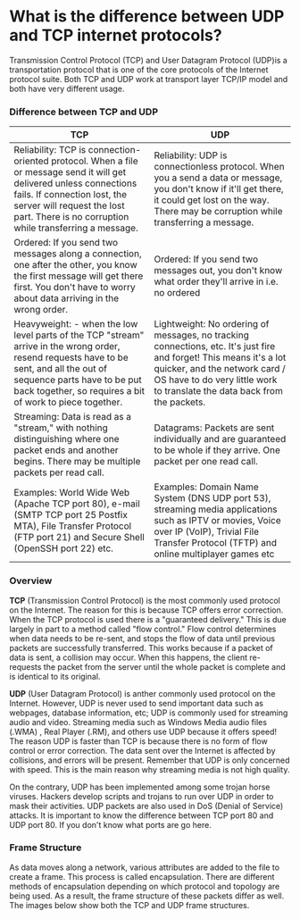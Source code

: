 # What is the difference between UDP and TCP internet protocols?

Transmission Control Protocol (TCP) and User Datagram Protocol (UDP)is a transportation protocol that is one of the core protocols of the Internet protocol suite. Both TCP and UDP work at transport layer TCP/IP model and both have very different usage.

### Difference between TCP and UDP

|TCP	| UDP
| --    | --
|Reliability: TCP is connection-oriented protocol. When a file or message send it will get delivered unless connections fails. If connection lost, the server will request the lost part. There is no corruption while transferring a message.	|Reliability: UDP is connectionless protocol. When you a send a data or message, you don't know if it'll get there, it could get lost on the way. There may be corruption while transferring a message.
|Ordered: If you send two messages along a connection, one after the other, you know the first message will get there first. You don't have to worry about data arriving in the wrong order.|Ordered: If you send two messages out, you don't know what order they'll arrive in i.e. no ordered
|Heavyweight: - when the low level parts of the TCP "stream" arrive in the wrong order, resend requests have to be sent, and all the out of sequence parts have to be put back together, so requires a bit of work to piece together.	| Lightweight: No ordering of messages, no tracking connections, etc. It's just fire and forget! This means it's a lot quicker, and the network card / OS have to do very little work to translate the data back from the packets.
|Streaming: Data is read as a "stream," with nothing distinguishing where one packet ends and another begins. There may be multiple packets per read call.	|Datagrams: Packets are sent individually and are guaranteed to be whole if they arrive. One packet per one read call.
|Examples: World Wide Web (Apache TCP port 80), e-mail (SMTP TCP port 25 Postfix MTA), File Transfer Protocol (FTP port 21) and Secure Shell (OpenSSH port 22) etc. |Examples: Domain Name System (DNS UDP port 53), streaming media applications such as IPTV or movies, Voice over IP (VoIP), Trivial File Transfer Protocol (TFTP) and online multiplayer games etc

### Overview

**TCP** (Transmission Control Protocol) is the most commonly used protocol on the Internet. The reason for this is because TCP offers error correction. When the TCP protocol is used there is a "guaranteed delivery." This is due largely in part to a method called "flow control." Flow control determines when data needs to be re-sent, and stops the flow of data until previous packets are successfully transferred. This works because if a packet of data is sent, a collision may occur. When this happens, the client re-requests the packet from the server until the whole packet is complete and is identical to its original. 

**UDP** (User Datagram Protocol) is anther commonly used protocol on the Internet. However, UDP is never used to send important data such as webpages, database information, etc; UDP is commonly used for streaming audio and video. Streaming media such as Windows Media audio files (.WMA) , Real Player (.RM), and others use UDP because it offers speed! The reason UDP is faster than TCP is because there is no form of flow control or error correction. The data sent over the Internet is affected by collisions, and errors will be present. Remember that UDP is only concerned with speed. This is the main reason why streaming media is not high quality.



On the contrary, UDP has been implemented among some trojan horse viruses. Hackers develop scripts and trojans to run over UDP in order to mask their activities. UDP packets are also used in DoS (Denial of Service) attacks. It is important to know the difference between TCP port 80 and UDP port 80. If you don't know what ports are go here. 

### Frame Structure

As data moves along a network, various attributes are added to the file to create a frame. This process is called encapsulation. There are different methods of encapsulation depending on which protocol and topology are being used. As a result, the frame structure of these packets differ as well. The images below show both the TCP and UDP frame structures. 

